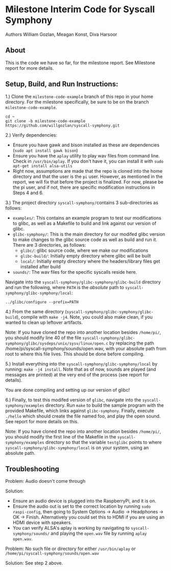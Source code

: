 # Milestone Interim Code for Syscall Symphony 
Authors William Gozlan, Meagan Konst, Diva Harsoor

## About
This is the code we have so far, for the milestone report. See Milestone report for more details. 


## Setup, Build, and Run Instructions:
1.) Clone the `milestone-code-example` branch of this repo in your home directory. For the milestone specifically, be sure to be on the branch `milestone-code-example`. 

  ```
  cd ~
  git clone -b milestone-code-example https://github.com/willgozlan/syscall-symphony.git
  ``` 

2.) Verify dependencies:  
  - Ensure you have gawk and bison installed as these are dependencies (`sudo apt install gawk bison`)
  - Ensure you have the `aplay` utility to play wav files from command line. Check in `/usr/bin/aplay`. If you don't have it, you can install it with `sudo apt-get install alsa-utils`
  - Right now, assumptions are made that the repo is cloned into the home directory and that the user is the `pi` user. However, as mentioned in the report, we will fix that before the project is finalized. For now, please be the pi user, and if not, there are specific modification instructions in Steps 4 and 6. 

3.) The project directory `syscall-symphony/`contains 3 sub-directories as follows:
  - `examples/`: This contains an example program to test our modifications to glibc, as well as a Makefile to build and link against our version of glibc. 
  - `glibc-symphony/`: This is the main directory for our modifed glibc version to make changes to the glibc source code as well as build and run it. There are 3 directories, as follows:
    - `glibc/`:	glibc source code, where we make our modifications 
    - `glibc-build/`:	Initially empty directory where glibc will be built
    - `local/`: Initially empty directory where the headers/library files get installed after build
  - `sounds/`: The wav files for the specific syscalls reside here. 

Navigate into the `syscall-symphony/glibc-symphony/glibc-build` directory and run the following, where `PATH` is the _absolute_ path to `syscall-symphony/glibc-symphony/local`:   

`../glibc/configure --prefix=PATH` 
 
 4.) From the same directory (`syscall-symphony/glibc-symphony/glibc-build`), compile with  `make -j4`. Note, you could also make clean, if you wanted to clean up leftover artifacts. 

Note: If you have cloned the repo into another location besides `/home/pi/`, you should modify line 40 of the file `syscall-symphony/glibc-symphony/glibc/sysdeps/unix/sysv/linux/open.c` by replacing the path /home/pi/syscall-symphony/sounds/open.wav, with your absolute path from root to where this file lives. This should be done before compiling. 
 
 5.) Install everything into the `syscall-symphony/glibc-symphony/local` by running: `make -j4 install`. Note that as of now, sounds are played (and messages are printed) at the very end of the process (see report for details). 
 
You are done compiling and setting up our version of glibc! 
 
 6.) Finally, to test this modifed version of `glibc`, navigate into the `syscall-symphony/examples` directory. Run `make` to build the sample program with the provided Makefile, which links against `glibc-symphony`. Finally, execute `./hello` which should create the file named foo, and play the open sound. See report for more details on this. 

Note: If you have cloned the repo into another location besides `/home/pi/`, you should modify the first line of the Makefile in the `syscall-symphony/examples` directory so that the variable `testglibc` points to where `syscall-symphony/glibc-symphony/local` is on your system, using an absolute path. 



## Troubleshooting
Problem: Audio doesn't come through

Solution: 
  - Ensure an audio device is plugged into the RaspberryPi, and it is on. 
  - Ensure the audio out is set to the correct location by running `sudo raspi-config`, then going to System Options -> Audio -> Headphones -> OK -> Finish. Alternatively you could set this to HDMI if you are using an HDMI device with speakers. 
  - You can verify ALSA's aplay is working by navigating to `syscall-symphony/sounds/` and playing the `open.wav` file by running `aplay open.wav`. 


Problem: No such file or directory for either `/usr/bin/aplay` or `/home/pi/syscall-symphony/sounds/open.wav`

Solution: See step 2 above. 
